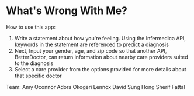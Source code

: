 # What's Wrong With Me?

How to use this app:
1. Write a statement about how you're feeling. Using the Infermedica API, keywords in the statement are referenced to predict a diagnosis 
2. Next, Input your gender, age, and zip code so that another API, BetterDoctor, can return information about nearby care providers suited to the diagnosis
3. Select a care provider from the options provided for more details about that specific doctor

Team:
Amy Oconnor 
Adora Okogeri
Lennox David
Sung Hong
Sherif Fattal